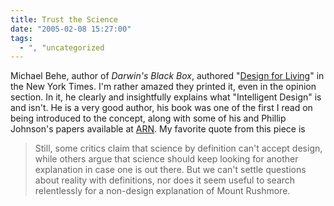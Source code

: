 ```yaml
---
title: Trust the Science
date: "2005-02-08 15:27:00"
tags:
  - ", "uncategorized
---
```

Michael Behe, author of <em>Darwin's Black Box</em>, authored "<a href="http://www.nytimes.com/2005/02/07/opinion/07behe.html?oref=login">Design
for Living</a>" in the New York Times.  I'm rather amazed they
printed it, even in the opinion section.  In it, he clearly and
insightfully explains what "Intelligent Design" is and isn't.
He is a very good author, his book was one of the first I read on
being introduced to the concept, along with some of his and Phillip
Johnson's papers available at <a href="http://www.arn.org/">ARN</a>.
My favorite quote from this piece is

<blockquote>Still, some critics claim that science by definition
can't accept design, while others argue that science should keep
looking for another explanation in case one is out there. But we
can't settle questions about reality with definitions, nor does it
seem useful to search relentlessly for a non-design explanation of
Mount Rushmore.</blockquote>

